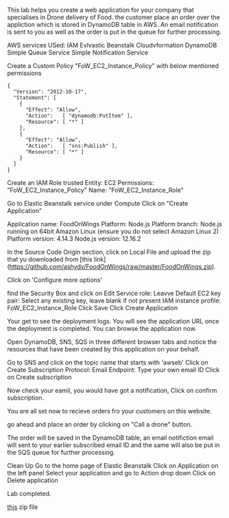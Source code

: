 This lab helps you create a web application for your company that specialises in Drone delivery of Food. the customer place an order over the appliction which is stored in DynamoDB table in AWS. An email notification is sent to you as well as the order is put in the queue for further processing.



AWS services USed:
IAM
Evlvastic Beanstalk
Cloudvformation
DynamoDB
Simple Queue Service
Simple Notification Service

Create a Custom Policy "FoW_EC2_Instance_Policy" with below mentioned permissions

```
{
  "Version": "2012-10-17",
  "Statement": [
    {
      "Effect": "Allow",
      "Action":   [ "dynamodb:PutItem" ],
      "Resource": [ "*" ]
    },
    {
      "Effect": "Allow",
      "Action":   [ "sns:Publish" ],
      "Resource": [ "*" ]
    }
  ]
}
```

Create an IAM Role 
trusted Entity: EC2
Permissions: "FoW_EC2_Instance_Policy"
Name: "FoW_EC2_Instance_Role"

Go to Elastic Beanstalk service under Compute
Click on "Create Application"

Application name: FoodOnWings
Platform: Node.js
Platform branch: Node.js running on 64bit Amazon Linux (ensure you do not select Amazon Linux 2)
Platform version: 4.14.3
Node.js version: 12.16.2

In the Source Code Origin section, click on Local File and upload the zip that yu downloaded from [this link] (https://github.com/ashydv/FoodOnWings/raw/master/FoodOnWings.zip).

Click on 'Configure more options'

find the Security Box and click on Edit
Service role: Leavve Default
EC2 key pair: Select any existing key, leave blank if not present
IAM instance profile: FoW_EC2_Instance_Role
Click Save
Click Create Application

Your get to see the deployment logs. You will see the application URL once the deployment is completed. 
You can browse the application now.

Open DynamoDB, SNS, SQS in three different browser tabs and notice the resources that have been created by this application on your behalf.

Go to SNS and click on the topic name that starts with 'awseb'
Click on Create Subscription
Protocol: Email
Endpoint: Type your own email ID
Click on Create subscription

Now check your eamil, you would have got a notification, Click on confirm subscription.

You are all set now to recieve orders fro your customers on this website.

go ahead and place an order by clicking on "Call a drone" button.

The order will be saved in the DynamoDB table, an email notifiction email will sent to your earlier subscribed email ID and the same will also be put in the SQS queue for further processing.

Clean Up
Go to the home page of Elastic Beanstalk
Click on Application on the left panel
Select your application and go to Action drop down
Click on Delete application


Lab completed.

 [this](https://github.com/ashydv/FoodOnWings/raw/master/FoodOnWings.zip) zip file
